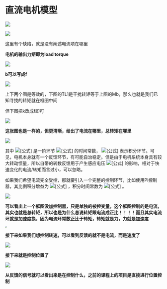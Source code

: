 # 直流电机模型

![](C:\Users\DLSH\git_note_programming\Robotics\motor1.PNG)

![](C:\Users\DLSH\git_note_programming\Robotics\motor3.PNG)

这里有个缺陷，就是没有阐述电流项在哪里



**电机的输出力矩即为load torque**

![](C:\Users\DLSH\git_note_programming\Robotics\motor_txt1.PNG)

**b可以写成f**

![](C:\Users\DLSH\git_note_programming\Robotics\motor2.PNG)

上下两个图是等效的，下图的TL1是干扰转矩等于上图的Mb，那么也就是我们已知寻找的转矩就在框图中间

但下图把k改成f即可

![](C:\Users\DLSH\git_note_programming\Robotics\motor4.PNG)

**这张图也是一样的，但更清晰，给出了电流在哪里，总转矩在哪里**



![](C:\Users\DLSH\git_note_programming\Robotics\motor_ref1.jpg)

其中 ![[公式]](https://www.zhihu.com/equation?tex=T_A) 是一阶环节 ![[公式]](https://www.zhihu.com/equation?tex=%5Cfrac%7B1%7D%7BT_As%2B1%7D) 的时间常数， ![[公式]](https://www.zhihu.com/equation?tex=%5Cfrac%7B1%7D%7Bs%7D) 表示积分环节。可见，电机本身就有一个反馈环节，有可能自治稳定。但是由于电机系统本身具有较大转动惯量，所以自带的转数反馈用于产生感应电压 ![[公式]](https://www.zhihu.com/equation?tex=U_i) 的影响，相对于快速变化的电流/转矩而言过小，可以忽略。



如果我们希望电流完全受控，那就要引入一个完整的控制环节，比如使用PI控制器，其比例积分增益为 ![[公式]](https://www.zhihu.com/equation?tex=K_P) ，积分时间常数为 ![[公式]](https://www.zhihu.com/equation?tex=T_i) 。

![](C:\Users\DLSH\git_note_programming\Robotics\motor_ref2.jpg)

**可以看出上一个框图没加控制器，只是单独的被控变量，这个框图控制的是电流，其实也就是总转矩，所以也是为什么总说转矩跟电流成正比！！！！而且其实电流环就是加速度换，因为电流环常数正比于转矩，转矩就是力，力就是加速度**

<img src="C:\Users\DLSH\git_note_programming\Robotics\motor_txt2.PNG" style="zoom:30%;" />

**接下来如果我们想控制转速，可以看到反馈的就不是电流，而是速度了**

![](C:\Users\DLSH\git_note_programming\Robotics\motor_ref3.jpg)

**接下来就是控制位置了**

![](C:\Users\DLSH\git_note_programming\Robotics\motor_ref4.jpg)

**从反馈的信号就可以看出来是在控制什么，之前的课程上的项目是直接进行位置控制**